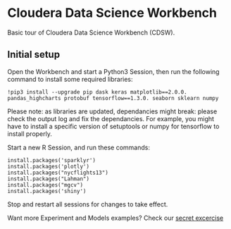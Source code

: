 # Cloudera Data Science Workbench

Basic tour of Cloudera Data Science Workbench (CDSW).

## Initial setup

Open the Workbench and start a Python3 Session, then run the following command to install some required libraries:
```
!pip3 install --upgrade pip dask keras matplotlib==2.0.0. pandas_highcharts protobuf tensorflow==1.3.0. seaborn sklearn numpy
```

Please note: as libraries are updated, dependancies might break: please check the output log and fix the dependancies. For example, you might have to install a specific version of setuptools or numpy for tensorflow to install properly.

Start a new R Session, and run these commands:
```
install.packages('sparklyr')
install.packages('plotly')
install.packages("nycflights13")
install.packages("Lahman")
install.packages("mgcv")
install.packages('shiny') 
```

Stop and restart all sessions for changes to take effect.

Want more Experiment and Models examples? Check our [secret excercise](Experiment-and-Models.md) 
